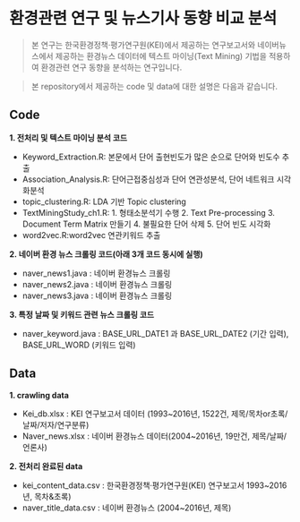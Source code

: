 # 환경관련 연구 및 뉴스기사 동향 비교 분석

> 본 연구는 한국환경정책·평가연구원(KEI)에서 제공하는 연구보고서와 네이버뉴스에서 제공하는 환경뉴스 데이터에 텍스트 마이닝(Text Mining) 기법을 적용하여 환경관련 연구 동향을 분석하는 연구입니다.

> 본 repository에서 제공하는 code 및 data에 대한 설명은 다음과 같습니다.

## Code
**1. 전처리 및 텍스트 마이닝 분석 코드**
* Keyword_Extraction.R: 본문에서 단어 출현빈도가 많은 순으로 단어와 빈도수 추출
* Association_Analysis.R: 단어근접중심성과 단어 연관성분석, 단어 네트워크 시각화분석 
* topic_clustering.R: LDA 기반 Topic clustering
* TextMiningStudy_ch1.R: 1. 형태소분석기 수행 2. Text Pre-processing 3. Document Term Matrix 만들기 
                         4. 불필요한 단어 삭제 5. 단어 빈도 시각화
* word2vec.R:word2vec 연관키워드 추출

**2. 네이버 환경 뉴스 크롤링 코드(아래 3개 코드 동시에 실행)**
* naver_news1.java : 네이버 환경뉴스 크롤링
* naver_news2.java : 네이버 환경뉴스 크롤링
* naver_news3.java : 네이버 환경뉴스 크롤링

**3. 특정 날짜 및 키워드 관련 뉴스 크롤링 코드**
* naver_keyword.java : BASE_URL_DATE1 과 BASE_URL_DATE2 (기간 입력), BASE_URL_WORD (키워드 입력)

## Data
**1. crawling data**
* Kei_db.xlsx : KEI 연구보고서 데이터 (1993~2016년, 1522건, 제목/목차or초록/날짜/저자/연구분류)
* Naver_news.xlsx : 네이버 환경뉴스 데이터(2004~2016년, 19만건, 제목/날짜/언론사)

**2. 전처리 완료된 data**
* kei_content_data.csv : 한국환경정책·평가연구원(KEI) 연구보고서 1993~2016년, 목차&초록)
* naver_title_data.csv : 네이버 환경뉴스 (2004~2016년, 제목)
